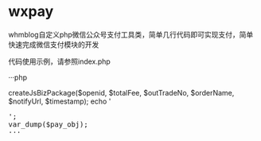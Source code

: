 # wxpay
whmblog自定义php微信公众号支付工具类，简单几行代码即可实现支付，简单快速完成微信支付模块的开发

代码使用示例，请参照index.php

···php
<?php

include './Wxpay.class.php';


$openid = ''; // 调用【网页授权获取用户信息】接口获取到用户在该公众号下的Openid
$totalFee = 0.01;   // 收款总费用 单位元
$outTradeNo = 'SH'.date('YmdHis').mt_rand(100000,999999); // 唯一的订单号
$orderName = '订单名称'; // 订单名称
$notifyUrl = ''; // 异步请求url
$timestamp = (string)time(); // 当前时间戳，需要转成string类型，不然微信支付不支持

$pay_obj = $this->createJsBizPackage($openid, $totalFee, $outTradeNo, $orderName, $notifyUrl, $timestamp);

echo '<pre>';
var_dump($pay_obj);
···
